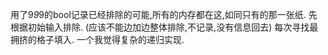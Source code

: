 用了9*9*9的bool记录已经排除的可能,所有的内存都在这,如同只有的那一张纸.
先根据初始输入排除.
(应该不能边加边整体排除,不记录,没有信息回去)
每次寻找最拥挤的格子填入.
一个我觉得复杂的递归实现.

